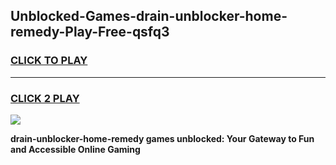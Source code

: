 
## Unblocked-Games-drain-unblocker-home-remedy-Play-Free-qsfq3
<h3>
<a href="https://premium76.site?title=drain-unblocker-home-remedy&ref=23A">CLICK TO PLAY</a></h3>
<hr>

<h3>
<a href="https://premium76.site?title=drain-unblocker-home-remedy&ref=23A">CLICK 2 PLAY</a>
  
</h3>

<a href="https://premium76.site?title=drain-unblocker-home-remedy&ref=23A"><img src="https://clearcache.store/games.png"></a>


**drain-unblocker-home-remedy games unblocked: Your Gateway to Fun and Accessible Online Gaming**
